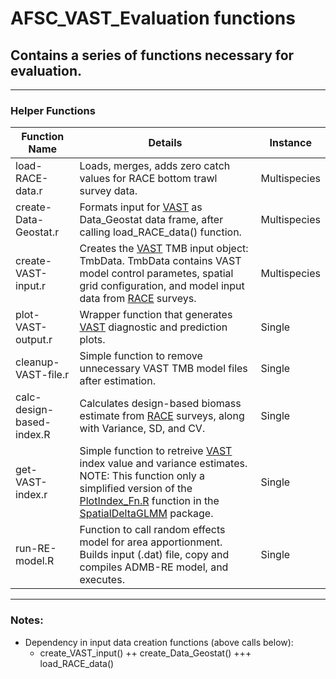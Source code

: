 # AFSC_VAST_Evaluation functions
## Contains a series of functions necessary for evaluation.

***

### Helper Functions
Function Name                   | Details                                       | Instance
--------------------------------|-----------------------------------------------|----------------------
load-RACE-data.r                | Loads, merges, adds zero catch values for RACE bottom trawl survey data. | Multispecies
create-Data-Geostat.r           | Formats input for [VAST](https://github.com/James-Thorson/VAST) as Data_Geostat data frame, after calling load_RACE_data() function. | Multispecies 
create-VAST-input.r             | Creates the [VAST](https://github.com/James-Thorson/VAST) TMB input object: TmbData. TmbData contains VAST model control parametes, spatial grid configuration, and model input data from [RACE](https://www.afsc.noaa.gov/RACE/groundfish/bottom%20trawl%20surveys.php) surveys. | Multispecies
plot-VAST-output.r              | Wrapper function that generates [VAST](https://github.com/James-Thorson/VAST) diagnostic and prediction plots. | Single
cleanup-VAST-file.r             | Simple function to remove unnecessary VAST TMB model files after estimation. | Single
calc-design-based-index.R       | Calculates design-based biomass estimate from [RACE](https://www.afsc.noaa.gov/RACE/groundfish/bottom%20trawl%20surveys.php) surveys, along with Variance, SD, and CV. | Single
get-VAST-index.r                | Simple function to retreive [VAST](https://github.com/James-Thorson/VAST) index value and variance estimates. NOTE: This function only a simplified version of the [PlotIndex_Fn.R](https://github.com/nwfsc-assess/geostatistical_delta-GLMM/blob/master/R/PlotIndex_Fn.R) function in the [SpatialDeltaGLMM](https://github.com/nwfsc-assess/geostatistical_delta-GLMM) package. | Single
run-RE-model.R                  | Function to call random effects model for area apportionment. Builds input (.dat) file, copy and compiles ADMB-RE model, and executes.  | Single         

***
### Notes:

*  Dependency in input data creation functions (above calls below):
    + create_VAST_input()
    ++ create_Data_Geostat()
    +++ load_RACE_data() 
    
    
    
    